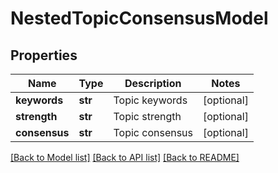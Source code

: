 # NestedTopicConsensusModel

## Properties
Name | Type | Description | Notes
------------ | ------------- | ------------- | -------------
**keywords** | **str** | Topic keywords | [optional] 
**strength** | **str** | Topic strength | [optional] 
**consensus** | **str** | Topic consensus | [optional] 

[[Back to Model list]](../README.md#documentation-for-models) [[Back to API list]](../README.md#documentation-for-api-endpoints) [[Back to README]](../README.md)


